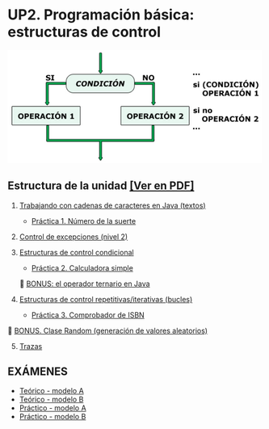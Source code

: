 
# UP2. Programación básica: estructuras de control

![control](comtrol.jpg)

## Estructura de la unidad [[Ver en PDF]]()
1.  [Trabajando con cadenas de caracteres en Java (textos)](https://pbendom3.github.io/prog-1cfgs-daw/ups/UP2/2_1_cadenas/index.html)

      - [Práctica 1. Número de la suerte](Práctica1_Número_de_la_suerte.pdf)
     
2.  [Control de excepciones (nivel 2)](https://pbendom3.github.io/prog-1cfgs-daw/ups/UP2/2_2_excepciones/index.html)
3.  [Estructuras de control condicional](https://pbendom3.github.io/prog-1cfgs-daw/ups/UP2/2_3_condicionales/index.html)

      - [Práctica 2. Calculadora simple](Práctica_2_Calculadora.pdf)

      :gift: [BONUS: el operador ternario en Java](https://pbendom3.github.io/prog-1cfgs-daw/ups/UP2/2_4_ternario/index.html)

4.  [Estructuras de control repetitivas/iterativas (bucles)](https://pbendom3.github.io/prog-1cfgs-daw/ups/UP2/2_5_bucles/index.html)

      - [Práctica 3. Comprobador de ISBN](Práctica_3_Comprobador_ISBN.pdf)
   
:gift: [BONUS. Clase Random (generación de valores aleatorios)](https://pbendom3.github.io/prog-1cfgs-daw/ups/UP2/2_6_random/index.html)
   
5.  [Trazas](https://pbendom3.github.io/prog-1cfgs-daw/ups/UP2/2_7_trazas/index.html)
   
## EXÁMENES
- [Teórico - modelo A](1_EXAMEN_TEÓRICO_UD2_DAM.pdf)
- [Teórico - modelo B](2_EXAMEN_TEÓRICO_UD2_DAW.pdf)
- [Práctico - modelo A](3_EXAMEN_PRÁCTICO_UD2_A.pdf)
- [Práctico - modelo B](4_EXAMEN_PRÁCTICO_UD2_B.pdf)

